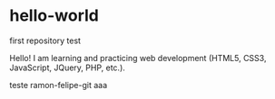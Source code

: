 # hello-world
first repository test

Hello!
I am learning and practicing web development (HTML5, CSS3, JavaScript, JQuery, PHP, etc.).

teste ramon-felipe-git
aaa
